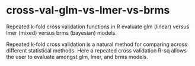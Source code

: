 # cross-val-glm-vs-lmer-vs-brms
Repeated k-fold cross validation functions in R evaluate glm (linear) versus lmer (mixed) versus brms (bayesian) models.

Repeated k-fold cross validation is a natural method for comparing across different statistical methods. Here a repeated cross validation R-sq allows the user to evaluate amongst glm, lmer, and brms models.
